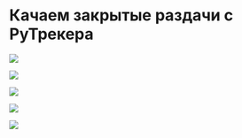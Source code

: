 # Качаем закрытые раздачи с РуТрекера
![](/images/Linux/Cloud/rut-01.jpg)

![](/images/Linux/Cloud/rut-02.jpg)

![](/images/Linux/Cloud/rut-03.jpg)

![](/images/Linux/Cloud/rut-04.jpg)

![](/images/Linux/Cloud/rut-05.jpg)

